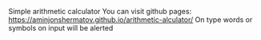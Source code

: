 Simple arithmetic calculator You can visit github pages: https://aminjonshermatov.github.io/arithmetic-alculator/ On type words or symbols on input will be alerted